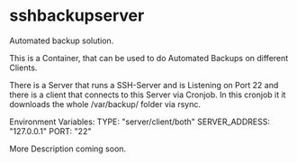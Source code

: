 # sshbackupserver
Automated backup solution.

This is a Container, that can be used to do Automated Backups on different Clients.

There is a Server that runs a SSH-Server and is Listening on Port 22 and there is a client that connects to this Server via Cronjob. In this cronjob it it downloads the whole /var/backup/ folder via rsync.

Environment Variables:
TYPE: "server/client/both"
SERVER_ADDRESS: "127.0.0.1"
PORT: "22"

More Description coming soon.
